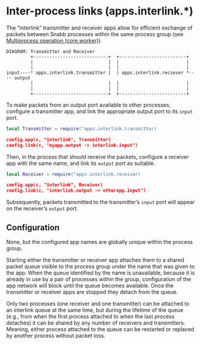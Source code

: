 # Inter-process links (apps.interlink.*)

The “interlink” transmitter and receiver apps allow for efficient exchange
of packets between Snabb processes within the same process group (see
[Multiprocess operation (core.worker)](#multiprocess-operation-core.worker)).

    DIAGRAM: Transmitter and Receiver
             +----------------------------+  +-------------------------+
             |                            |  |                         |
             |                            |  |                         |
    input----* apps.interlink.transmitter |  | apps.interlink.reciever *---- output
             |                            |  |                         |
             |                            |  |                         |
             +----------------------------+  +-------------------------+

To make packets from an output port available to other processes, configure a
transmitter app, and link the appropriate output port to its `input` port.

```lua
local Transmitter = require("apps.interlink.transmitter)

config.app(c, "interlink", Transmitter)
config.link(c, "myapp.output -> interlink.input")
```

Then, in the process that should receive the packets, configure a receiver app
with the same name, and link its `output` port as suitable.

```lua
local Receiver = require("apps.interlink.receiver)

config.app(c, "interlink", Receiver)
config.link(c, "interlink.output -> otherapp.input")
```

Subsequently, packets transmitted to the transmitter’s `input` port will appear
on the receiver’s `output` port.

## Configuration

None, but the configured app names are globally unique within the process
group.

Starting either the transmitter or receiver app attaches them to a shared
packet queue visible to the process group under the name that was given to the
app. When the queue identified by the name is unavailable, because it is
already in use by a pair of processes within the group, configuration of the
app network will block until the queue becomes available. Once the transmitter
or receiver apps are stopped they detach from the queue.

Only two processes (one receiver and one transmitter) can be attached to an
interlink queue at the same time, but during the lifetime of the queue (e.g.,
from when the first process attached to when the last process detaches) it can
be shared by any number of receivers and transmitters. Meaning, either process
attached to the queue can be restarted or replaced by another process without
packet loss.
